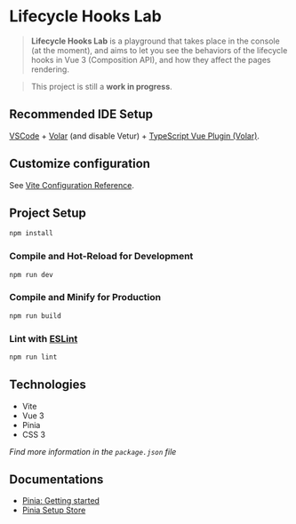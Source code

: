 # Lifecycle Hooks Lab

> **Lifecycle Hooks Lab** is a playground that takes place in the console (at the moment), and aims to let you see the behaviors of the lifecycle hooks in Vue 3 (Composition API), and how they affect the pages rendering.

> This project is still a **work in progress**.

## Recommended IDE Setup

[VSCode](https://code.visualstudio.com/) + [Volar](https://marketplace.visualstudio.com/items?itemName=Vue.volar) (and disable Vetur) + [TypeScript Vue Plugin (Volar)](https://marketplace.visualstudio.com/items?itemName=Vue.vscode-typescript-vue-plugin).

## Customize configuration

See [Vite Configuration Reference](https://vitejs.dev/config/).

## Project Setup

```sh
npm install
```

### Compile and Hot-Reload for Development

```sh
npm run dev
```

### Compile and Minify for Production

```sh
npm run build
```

### Lint with [ESLint](https://eslint.org/)

```sh
npm run lint
```

## Technologies

- Vite
- Vue 3
- Pinia
- CSS 3

*Find more information in the `package.json` file*

## Documentations

- [Pinia: Getting started](https://pinia.vuejs.org/getting-started.html)
- [Pinia Setup Store](https://pinia.vuejs.org/core-concepts/#setup-stores)